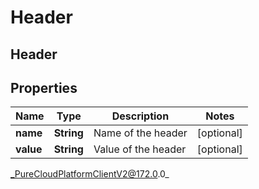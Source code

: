 # Header

## Header

## Properties

|Name | Type | Description | Notes|
|------------ | ------------- | ------------- | -------------|
| **name** | **String** | Name of the header | [optional] |
| **value** | **String** | Value of the header | [optional] |



_PureCloudPlatformClientV2@172.0.0_
